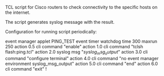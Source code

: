 TCL script for Cisco routers to check connectivity to the specific hosts on the internet.

The script generates syslog message with the result.


Configuration for running script periodically:

event manager applet PING_TEST
 event timer watchdog time 300 maxrun 250
 action 0.5 cli command "enable"
 action 1.0 cli command "tclsh flash:ping.tcl"
 action 2.0 syslog msg "$syslog_msg_output$"
 action 3.0 cli command "configure terminal"
 action 4.0 cli command "no event manager environment syslog_msg_output"
 action 5.0 cli command "end"
 action 6.0 cli command "exit"
!

